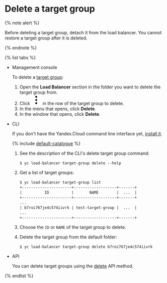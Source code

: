 # Delete a target group

{% note alert %}

Before deleting a target group, detach it from the load balancer.
You cannot restore a target group after it is deleted.

{% endnote %}

{% list tabs %}

- Management console
  
  To delete a [target group](../concepts/target-resources.md):
  
  1. Open the **Load Balancer** section in the folder you want to delete the target group from.
  1. Click ![image](../../_assets/vertical-ellipsis.svg) in the row of the target group to delete.
  1. In the menu that opens, click **Delete**.
  1. In the window that opens, click **Delete**.
  
- CLI
  
  If you don't have the Yandex.Cloud command line interface yet, [install it](https://cloud.yandex.ru/docs/cli/quickstart#install).
  
  {% include [default-catalogue](../../_includes/default-catalogue.md) %}
  
  1. See the description of the CLI's delete target group command:
  
     ```
     $ yc load-balancer target-group delete --help
     ```
  
  1. Get a list of target groups:
  
     ```
     $ yc load-balancer target-group list
     +----------------------+-------------------+-------+
     |          ID          |       NAME        |  ...  |
     +----------------------+-------------------+-------+
     ...
     | b7roi767je4c574iivrk | test-target-group |  ...  |
     ...
     +----------------------+-------------------+-------+
     ```
  
  1. Choose the `ID` or `NAME` of the target group to delete.
  
  1. Delete the target group from the default folder:
  
     ```
     $ yc load-balancer target-group delete b7roi767je4c574iivrk
     ```
  
- API
  
  You can delete target groups using the [delete](../api-ref/TargetGroup/delete.md) API method.
  
{% endlist %}

